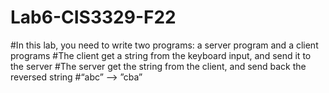 # Lab6-CIS3329-F22

#In this lab, you need to write two programs: a server program and a client programs
#The client get a string from the keyboard input, and send it to the server
#The server get the string from the client, and send back the reversed string
#“abc” --> ”cba”
